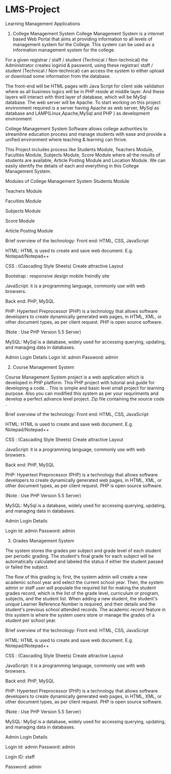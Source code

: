 # LMS-Project
Learning Management Applications
1. College Management System
College Management System is a internet based Web Portal that aims at providing information to all levels of management system for the College. This system can be used as a information management system for the college.

For a given registrar / staff / student (Technical / Non-technical) the Administrator creates loginid & password, using these registrar/ staff / student (Technical / Non-technical) can access the system to either upload or download some information from the database.

The front-end will be HTML pages with Java Script for client side validation where as all business logics will be in PHP reside at middle layer. And these layers will interact with third layer of database, which will be MySql database. The web server will be Apache. To start working on this project environment required is a server having Apache as web server, MySql as database and LAMP(Linux,Apache,MySql and PHP ) as development environment

College Management System Software allows college authorities to streamline education process and manage students with ease and provide a unified environment where teaching & learning can thrive.

This Project includes process like Students Module, Teachers Module, Faculties Module, Subjects Module, Score Module where all the results of students are available, Article Posting Module and Location Module. We can easily identify the details of each and everything in this College Management System.

Modules of College Management System
Students Module

Teachers Module

Faculties Module

Subjects Module

Score Module

Article Posting Module

Brief overview of the technology:
Front end: HTML, CSS, JavaScript

HTML: HTML is used to create and save web document. E.g. Notepad/Notepad++

CSS : (Cascading Style Sheets) Create attractive Layout

Bootstrap : responsive design mobile freindly site

JavaScript: it is a programming language, commonly use with web browsers.

Back end: PHP, MySQL

PHP: Hypertext Preprocessor (PHP) is a technology that allows software developers to create dynamically generated web pages, in HTML, XML, or other document types, as per client request. PHP is open source software.

(Note : Use PHP Version 5.5 Server)

MySQL: MySql is a database, widely used for accessing querying, updating, and managing data in databases.


Admin Login Details
Login Id: admin
Password: admin
 

2. Course Management System
 

Course Management System project is a web application which is developed in PHP platform. This PHP project with tutorial and guide for developing a code. . This is simple and basic level small project for learning purpose. Also you can modified this system as per your requriments and develop a perfect advance level project. Zip file containing the source code .

 

Brief overview of the technology:
Front end: HTML, CSS, JavaScript

HTML: HTML is used to create and save web document. E.g. Notepad/Notepad++

CSS : (Cascading Style Sheets) Create attractive Layout

JavaScript: it is a programming language, commonly use with web browsers.

Back end: PHP, MySQL

PHP: Hypertext Preprocessor (PHP) is a technology that allows software developers to create dynamically generated web pages, in HTML, XML, or other document types, as per client request. PHP is open source software.

(Note : Use PHP Version 5.5 Server)

MySQL: MySql is a database, widely used for accessing querying, updating, and managing data in databases.

Admin Login Details

Login Id: admin
Password: admin
 

3. Grades Management System

The system stores the grades per subject and grade level of each student per periodic grading. The student's final grade for each subject will be automatically calculated and labeled the status if either the student passed or failed the subject.

The flow of this grading is; first, the system admin will create a new academic school year and select the current school year. Then, the system admin or staff user will populate the required list for making the student grades record, which is the list of the grade level, curriculum or program, subjects, and the student list. When adding a new student, the student's unique Learner Reference Number is required, and their details and the student's previous school attended records. The academic record feature in this system is where the system users store or manage the grades of a student per school year. 

Brief overview of the technology:
Front end: HTML, CSS, JavaScript

HTML: HTML is used to create and save web document. E.g. Notepad/Notepad++

CSS : (Cascading Style Sheets) Create attractive Layout

JavaScript: it is a programming language, commonly use with web browsers.

Back end: PHP, MySQL

PHP: Hypertext Preprocessor (PHP) is a technology that allows software developers to create dynamically generated web pages, in HTML, XML, or other document types, as per client request. PHP is open source software.

(Note : Use PHP Version 5.5 Server)

MySQL: MySql is a database, widely used for accessing querying, updating, and managing data in databases.

Admin Login Details

Login Id: admin
Password: admin
 

Login ID: staff

Password: admin
